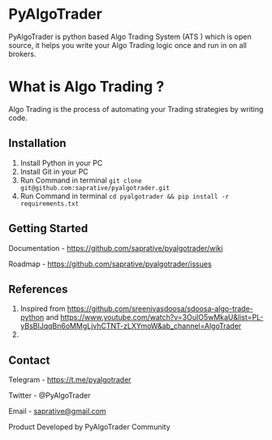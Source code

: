 # PyAlgoTrader
PyAlgoTrader is python based Algo Trading System (ATS ) which is open source, it helps you write your Algo Trading logic once and run in on all brokers. 


# What is Algo Trading ?
Algo Trading is the process of automating your Trading strategies by writing code. 

## Installation
1.  Install Python in your PC
2.  Install Git in your PC 
3.  Run Command in terminal `` git clone git@github.com:saprative/pyalgotrader.git ``
4.  Run Command in terminal `` cd pyalgotrader && pip install -r requirements.txt ``


## Getting Started 
Documentation - https://github.com/saprative/pyalgotrader/wiki

Roadmap - https://github.com/saprative/pyalgotrader/issues

## References 
1. Inspired from https://github.com/sreenivasdoosa/sdoosa-algo-trade-python and https://www.youtube.com/watch?v=3OuIO5wMkaU&list=PL-yBsBIJqqBn6oMMgLjvhCTNT-zLXYmoW&ab_channel=AlgoTrader
2. 

## Contact
Telegram - https://t.me/pyalgotrader

Twitter - @PyAlgoTrader 

Email - saprative@gmail.com

Product Developed by PyAlgoTrader Community 
